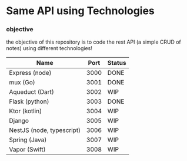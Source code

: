 # Same API using Technologies

### objective

the objective of this repository is to code the rest API (a simple CRUD of notes) using different technologies!



| Name     | Port | Status |
|----------|------|--------|
| Express (node)  | 3000 | DONE |
| mux (Go)       | 3001 | DONE |
| Aqueduct (Dart)     | 3002 | WIP |
| Flask (python)    | 3003 | DONE |
| Ktor (kotlin)    | 3004 | WIP |
| Django   | 3005 | WIP |
| NestJS (node, typescript)   | 3006 | WIP |
| Spring  (Java)  | 3007 | WIP |
| Vapor (Swift)    | 3008 | WIP |
